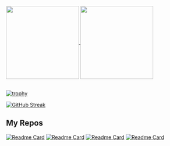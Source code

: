 <a href="https://github.com/theritikkk">
  <img height=200 align="center" src="https://github-readme-stats.vercel.app/api?username=theritikkk&theme=radical" />
</a>
<a href="https://github.com/theritikkk">
  <img height=200 align="center" src="https://github-readme-stats.vercel.app/api/top-langs?username=theritikkk&layout=compact&langs_count=8&card_width=320&theme=radical" />
</a>
<br><br>

[![trophy](https://github-profile-trophy.vercel.app/?username=theritikkk&theme=radical&title=-Issues)](https://github.com/theritikkk)

[![GitHub Streak](https://github-readme-streak-stats.herokuapp.com/?user=theritikkk&theme=radical)](https://github.com/theritikkk)



## My Repos

[![Readme Card](https://github-readme-stats.vercel.app/api/pin/?username=theritikkk&repo=AI-ChatBot&theme=radical)](https://github.com/theritikkk/AI-ChatBot) [![Readme Card](https://github-readme-stats.vercel.app/api/pin/?username=theritikkk&repo=KinoFlow&theme=radical)](https://github.com/tejasnasa/KinoFlow)
[![Readme Card](https://github-readme-stats.vercel.app/api/pin/?username=theritikkk&repo=YelpCamp&theme=radical)](https://github.com/theritikkk/YelpCamp) [![Readme Card](https://github-readme-stats.vercel.app/api/pin/?username=theritikkk&repo=Login-Page&theme=radical)](https://github.com/tejasnasa/Login-Page)

